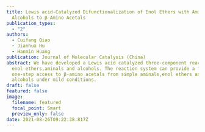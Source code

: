 ```yaml
---
title: Lewis acid-Catalyzed Difunctionalization of Enol Ethers with Aminals and
  Alcohols to β-Amino Acetals
publication_types:
  - "2"
authors:
  - Cuifang Qiao
  - Jianhua Hu
  - Hanmin Huang
publication: Journal of Molecular Catalysis (China)
abstract: We have developed a Lewis acid catalyzed three-component reaction of
  enol ethers,aminals and alcohols. The reaction system can provide a facile
  one-step access to β-amino acetals from simple aminals,enol ethers and
  alcohols under mild conditions.
draft: false
featured: false
image:
  filename: featured
  focal_point: Smart
  preview_only: false
date: 2021-08-26T09:22:38.817Z
---
```

